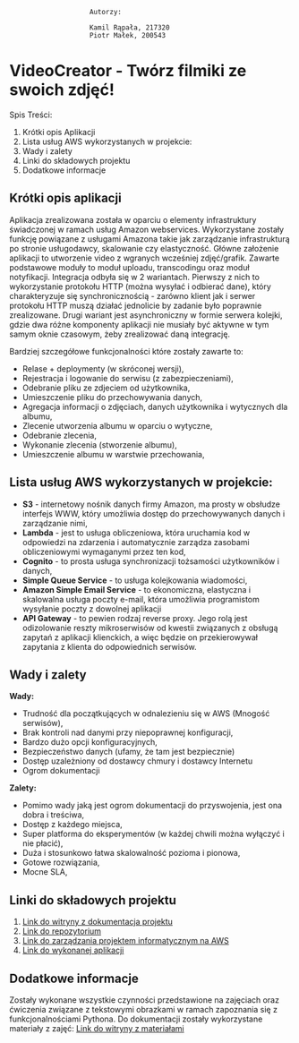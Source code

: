 
                        
                        
                        Autorzy:
                  
                        Kamil Rąpała, 217320
                        Piotr Małek, 200543
 

# VideoCreator - Twórz filmiki ze swoich zdjęć!
 Spis Treści:
1. Krótki opis Aplikacji
2. Lista usług AWS wykorzystanych w projekcie:
3. Wady i zalety
4. Linki do składowych projektu
5. Dodatkowe informacje

## Krótki opis aplikacji
Aplikacja zrealizowana została w oparciu o elementy infrastruktury świadczonej w ramach usług Amazon webservices. Wykorzystane zostały funkcję powiązane z usługami Amazona takie jak zarządzanie infrastrukturą po stronie usługodawcy, skalowanie czy elastyczność. Główne założenie aplikacji to utworzenie video z wgranych wcześniej zdjęć/grafik. Zawarte podstawowe moduły to moduł uploadu, transcodingu oraz moduł notyfikacji. Integracja odbyła się w 2 wariantach. Pierwszy z nich to wykorzystanie protokołu HTTP (można wysyłać i odbierać dane), który charakteryzuje się synchronicznością - zarówno klient jak i serwer protokołu HTTP muszą działać jednolicie by zadanie było poprawnie zrealizowane. Drugi wariant jest asynchroniczny w formie serwera kolejki, gdzie dwa różne komponenty aplikacji nie musiały być aktywne w tym samym oknie czasowym, żeby zrealizować daną integrację.

Bardziej szczegółowe funkcjonalności które zostały zawarte to:
- Relase + deploymenty (w skróconej wersji),
- Rejestracja i logowanie do serwisu (z zabezpieczeniami),
- Odebranie pliku ze zdjeciem od użytkownika,
- Umieszczenie pliku do przechowywania danych,
- Agregacja informacji o zdjęciach, danych użytkownika i wytycznych dla albumu,
- Zlecenie utworzenia albumu w oparciu o wytyczne,
- Odebranie zlecenia,
- Wykonanie zlecenia (stworzenie albumu),
- Umieszczenie albumu w warstwie przechowania,


## Lista usług AWS wykorzystanych w projekcie:
- **S3** - internetowy nośnik danych firmy Amazon, ma prosty w obsłudze interfejs WWW, który umożliwia dostęp do przechowywanych danych i zarządzanie nimi,
- **Lambda** - jest to usługa obliczeniowa, która uruchamia kod w odpowiedzi na zdarzenia i automatycznie zarządza zasobami obliczeniowymi wymaganymi przez ten kod,
- **Cognito** - to prosta usługa synchronizacji tożsamości użytkowników i danych,
- **Simple Queue Service** - to usługa kolejkowania wiadomości,
- **Amazon Simple Email Service** - to ekonomiczna, elastyczna i skalowalna usługa poczty e-mail, która umożliwia programistom wysyłanie poczty z dowolnej aplikacji
- **API Gateway** - to pewien rodzaj reverse proxy. Jego rolą jest odizolowanie reszty mikroserwisów od kwestii związanych z obsługą zapytań z aplikacji klienckich, a więc będzie on przekierowywał zapytania z klienta do odpowiednich serwisów.

## Wady i zalety
**Wady:**
- Trudność dla początkujących w odnalezieniu się w AWS (Mnogość serwisów),
- Brak kontroli nad danymi przy niepoprawnej konfiguracji,
- Bardzo dużo opcji konfiguracyjnych,
- Bezpieczeństwo danych (ufamy, że tam jest bezpiecznie)
- Dostęp uzależniony od dostawcy chmury i dostawcy Internetu
- Ogrom dokumentacji

**Zalety:**
- Pomimo wady jaką jest ogrom dokumentacji do przyswojenia, jest ona dobra i treściwa,
- Dostęp z każdego miejsca,
- Super platforma do eksperymentów (w każdej chwili można wyłączyć i nie płacić),
- Duża i stosunkowo łatwa skalowalność pozioma i pionowa,
- Gotowe rozwiązania,
- Mocne SLA,

## Linki do składowych projektu


   1. [Link do witryny z dokumentacja projektu](https://kamilr96.github.io/DokumentacjaVideoCreatorv2/)
   2. [Link do repozytorium](https://github.com/VerticalMalek/videocreator_v2)
   3. [Link do zarządzania projektem informatycznym na AWS](https://s3.console.aws.amazon.com/s3/buckets/200543)
   4. [Link do wykonanej aplikacji](https://200543.s3.eu-central-1.amazonaws.com/index.html?fbclid=IwAR2toJ584XOnn-HjbtLUULHTeKHLqewH_I3rmOgP9bNeLDaEifJDdV_v1Uo)


## Dodatkowe informacje
Zostały wykonane wszystkie czynności przedstawione na zajęciach oraz ćwiczenia związane z tekstowymi obrazkami w ramach zapoznania się z funkcjonalnościami Pythona.
Do dokumentacji zostały wykorzystane materiały z zajęć: [Link do witryny z materiałami](http://wpc.dydaktyka.jkan.pl/) 

